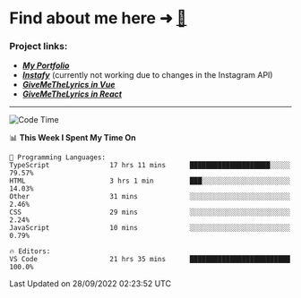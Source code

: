 # Find about me here ➜ [🧑](https://pauabella.dev)

### Project links:
- ***[My Portfolio](https://pauabella.dev)***
- ***[Instafy](https://instafy.me)*** (currently not working due to changes in the Instagram API)
- ***[GiveMeTheLyrics in Vue](https://lyrics.pauabella.dev)***
- ***[GiveMeTheLyrics in React](https://pauabella.dev/GiveMeTheLyrics)***

---
<!--START_SECTION:waka-->
![Code Time](http://img.shields.io/badge/Code%20Time-1%2C481%20hrs%2059%20mins-blue)

📊 **This Week I Spent My Time On** 

```text
💬 Programming Languages: 
TypeScript               17 hrs 11 mins      ████████████████████░░░░░   79.57% 
HTML                     3 hrs 1 min         ███░░░░░░░░░░░░░░░░░░░░░░   14.03% 
Other                    31 mins             ░░░░░░░░░░░░░░░░░░░░░░░░░   2.46% 
CSS                      29 mins             ░░░░░░░░░░░░░░░░░░░░░░░░░   2.24% 
JavaScript               10 mins             ░░░░░░░░░░░░░░░░░░░░░░░░░   0.79%

🔥 Editors: 
VS Code                  21 hrs 35 mins      █████████████████████████   100.0%

```


 Last Updated on 28/09/2022 02:23:52 UTC
<!--END_SECTION:waka-->
